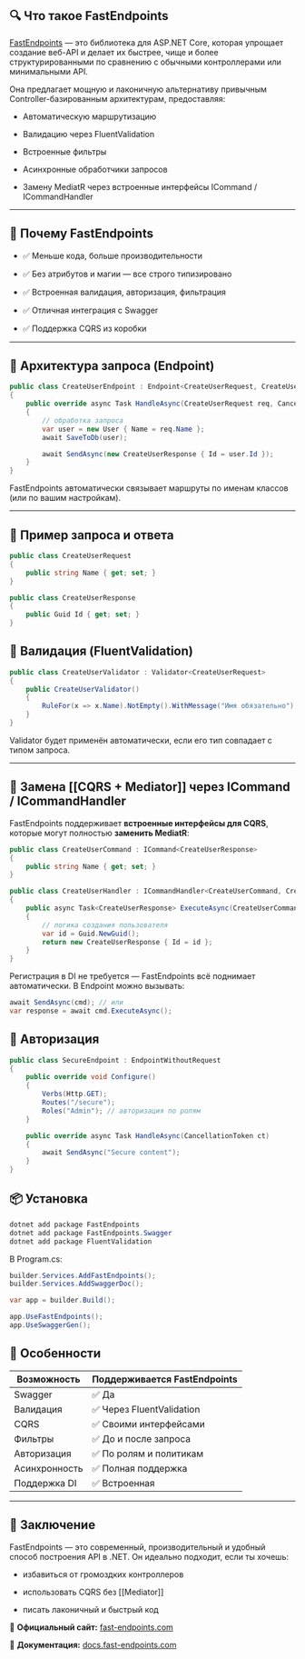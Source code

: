 ## **🔍 Что такое FastEndpoints**

  

[FastEndpoints](https://fast-endpoints.com/) — это библиотека для ASP.NET Core, которая упрощает создание веб-API и делает их быстрее, чище и более структурированными по сравнению с обычными контроллерами или минимальными API.

  

Она предлагает мощную и лаконичную альтернативу привычным Controller-базированным архитектурам, предоставляя:

- Автоматическую маршрутизацию
    
- Валидацию через FluentValidation
    
- Встроенные фильтры
    
- Асинхронные обработчики запросов
    
- Замену MediatR через встроенные интерфейсы ICommand / ICommandHandler
    

---

## **🚀 Почему FastEndpoints**

- ✅ Меньше кода, больше производительности
    
- ✅ Без атрибутов и магии — все строго типизировано
    
- ✅ Встроенная валидация, авторизация, фильтрация
    
- ✅ Отличная интеграция с Swagger
    
- ✅ Поддержка CQRS из коробки
    

---

## **🧠 Архитектура запроса (Endpoint)**

``` csharp
public class CreateUserEndpoint : Endpoint<CreateUserRequest, CreateUserResponse>
{
    public override async Task HandleAsync(CreateUserRequest req, CancellationToken ct)
    {
        // обработка запроса
        var user = new User { Name = req.Name };
        await SaveToDb(user);

        await SendAsync(new CreateUserResponse { Id = user.Id });
    }
}
```

FastEndpoints автоматически связывает маршруты по именам классов (или по вашим настройкам).

---

## **🧾 Пример запроса и ответа**

``` csharp
public class CreateUserRequest
{
    public string Name { get; set; }
}

public class CreateUserResponse
{
    public Guid Id { get; set; }
}
```

## **🧩 Валидация (FluentValidation)**

``` csharp
public class CreateUserValidator : Validator<CreateUserRequest>
{
    public CreateUserValidator()
    {
        RuleFor(x => x.Name).NotEmpty().WithMessage("Имя обязательно");
    }
}
```

Validator будет применён автоматически, если его тип совпадает с типом запроса.

---

## **🔄 Замена [[CQRS + Mediator]] через ICommand / ICommandHandler**

FastEndpoints поддерживает **встроенные интерфейсы для CQRS**, которые могут полностью **заменить MediatR**:

``` csharp
public class CreateUserCommand : ICommand<CreateUserResponse>
{
    public string Name { get; set; }
}

public class CreateUserHandler : ICommandHandler<CreateUserCommand, CreateUserResponse>
{
    public async Task<CreateUserResponse> ExecuteAsync(CreateUserCommand cmd, CancellationToken ct)
    {
        // логика создания пользователя
        var id = Guid.NewGuid();
        return new CreateUserResponse { Id = id };
    }
}
```

Регистрация в DI не требуется — FastEndpoints всё поднимает автоматически. В Endpoint можно вызывать:

``` csharp
await SendAsync(cmd); // или
var response = await cmd.ExecuteAsync();
```

## **🔐 Авторизация**

``` csharp
public class SecureEndpoint : EndpointWithoutRequest
{
    public override void Configure()
    {
        Verbs(Http.GET);
        Routes("/secure");
        Roles("Admin"); // авторизация по ролям
    }

    public override async Task HandleAsync(CancellationToken ct)
    {
        await SendAsync("Secure content");
    }
}
```

## **📦 Установка**

``` csharp
dotnet add package FastEndpoints
dotnet add package FastEndpoints.Swagger
dotnet add package FluentValidation
```

В Program.cs:

``` csharp
builder.Services.AddFastEndpoints();
builder.Services.AddSwaggerDoc();

var app = builder.Build();

app.UseFastEndpoints();
app.UseSwaggerGen();
```

## **📌 Особенности**
|**Возможность**|**Поддерживается FastEndpoints**|
|---|---|
|Swagger|✅ Да|
|Валидация|✅ Через FluentValidation|
|CQRS|✅ Своими интерфейсами|
|Фильтры|✅ До и после запроса|
|Авторизация|✅ По ролям и политикам|
|Асинхронность|✅ Полная поддержка|
|Поддержка DI|✅ Встроенная|

---

## **🧪 Заключение**

  

FastEndpoints — это современный, производительный и удобный способ построения API в .NET. Он идеально подходит, если ты хочешь:

- избавиться от громоздких контроллеров
    
- использовать CQRS без [[Mediator]]
    
- писать лаконичный и быстрый код
    

  

📘 **Официальный сайт:** [fast-endpoints.com](https://fast-endpoints.com/)

📘 **Документация:** [docs.fast-endpoints.com](https://docs.fast-endpoints.com)